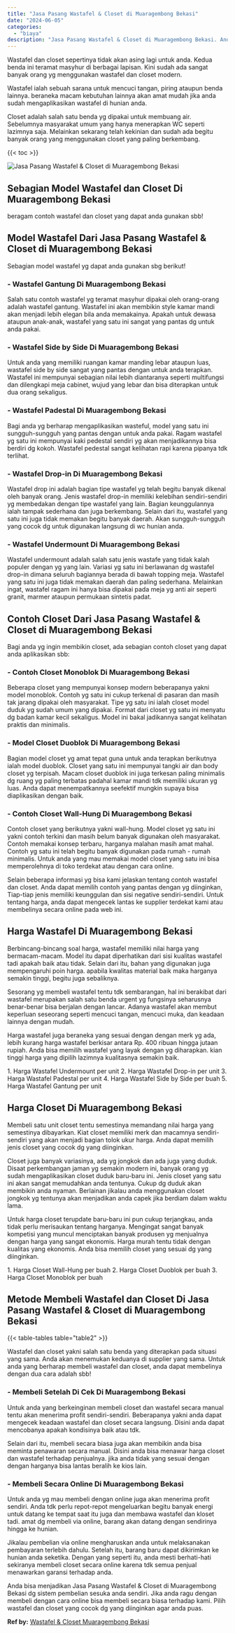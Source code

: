 ```yaml
---
title: "Jasa Pasang Wastafel & Closet di Muaragembong Bekasi"
date: "2024-06-05"
categories: 
  - "biaya"
description: "Jasa Pasang Wastafel & Closet di Muaragembong Bekasi. Anda bisa menjadikan Jasa Pasang Wastafel & Closet di Muaragembong Bekasi dg sistem pembelian sesuka an..."
---
```


Wastafel dan closet sepertinya tidak akan asing lagi untuk anda. Kedua benda ini teramat masyhur di berbagai lapisan. Kini sudah ada sangat banyak orang yg menggunakan wastafel dan closet modern.

Wastafel ialah sebuah sarana untuk mencuci tangan, piring ataupun benda lainnya. beraneka macam kebutuhan lainnya akan amat mudah jika anda sudah mengaplikasikan wastafel di hunian anda.

Closet adalah salah satu benda yg dipakai untuk membuang air. Sebelumnya masyarakat umum yang hanya menerapkan WC seperti lazimnya saja. Melainkan sekarang telah kekinian dan sudah ada begitu banyak orang yang menggunakan closet yang paling berkembang.

{{< toc >}}

![Jasa Pasang Wastafel & Closet di Muaragembong Bekasi](/images/wastafel-closet-murah50.png)

## Sebagian Model Wastafel dan Closet Di Muaragembong Bekasi

beragam contoh wastafel dan closet yang dapat anda gunakan sbb!

## Model Wastafel Dari Jasa Pasang Wastafel & Closet di Muaragembong Bekasi

Sebagian model wastafel yg dapat anda gunakan sbg berikut!

### \- Wastafel Gantung Di Muaragembong Bekasi

Salah satu contoh wastafel yg teramat masyhur dipakai oleh orang-orang adalah wastafel gantung. Wastafel ini akan membikin style kamar mandi akan menjadi lebih elegan bila anda memakainya. Apakah untuk dewasa ataupun anak-anak, wastafel yang satu ini sangat yang pantas dg untuk anda pakai.

### \- Wastafel Side by Side Di Muaragembong Bekasi

Untuk anda yang memiliki ruangan kamar manding lebar ataupun luas, wastafel side by side sangat yang pantas dengan untuk anda terapkan. Wastafel ini mempunyai sebagian nilai lebih diantaranya seperti multifungsi dan dilengkapi meja cabinet, wujud yang lebar dan bisa diterapkan untuk dua orang sekaligus.

### \- Wastafel Padestal Di Muaragembong Bekasi

Bagi anda yg berharap mengaplikasikan wasteful, model yang satu ini sungguh-sungguh yang pantas dengan untuk anda pakai. Ragam wastafel yg satu ini mempunyai kaki pedestal sendiri yg akan menjadikannya bisa berdiri dg kokoh. Wastafel pedestal sangat kelihatan rapi karena pipanya tdk terlihat.

### \- Wastafel Drop-in Di Muaragembong Bekasi

Wastafel drop ini adalah bagian tipe wastafel yg telah begitu banyak dikenal oleh banyak orang. Jenis wastafel drop-in memiliki kelebihan sendiri-sendiri yg membedakan dengan tipe wastafel yang lain. Bagian keunggulannya ialah tampak sederhana dan juga berkembang. Selain dari itu, wastafel yang satu ini juga tidak memakan begitu banyak daerah. Akan sungguh-sungguh yang cocok dg untuk digunakan langsung di wc hunian anda.

### \- Wastafel Undermount Di Muaragembong Bekasi

Wastafel undermount adalah salah satu jenis wastafe yang tidak kalah populer dengan yg yang lain. Variasi yg satu ini berlawanan dg wastafel drop-in dimana seluruh bagiannya berada di bawah topping meja. Wastafel yang satu ini juga tidak memakan daerah dan paling sederhana. Melainkan ingat, wastafel ragam ini hanya bisa dipakai pada meja yg anti air seperti granit, marmer ataupun permukaan sintetis padat.

## Contoh Closet Dari Jasa Pasang Wastafel & Closet di Muaragembong Bekasi

Bagi anda yg ingin membikin closet, ada sebagian contoh closet yang dapat anda aplikasikan sbb:

### \- Contoh Closet Monoblok Di Muaragembong Bekasi

Beberapa closet yang mempunyai konsep modern beberapanya yakni model monoblok. Contoh yg satu ini cukup terkenal di pasaran dan masih tak jarang dipakai oleh masyarakat. Tipe yg satu ini ialah closet model duduk yg sudah umum yang dipakai. Format dari closet yg satu ini menyatu dg badan kamar kecil sekaligus. Model ini bakal jadikannya sangat kelihatan praktis dan minimalis.

### \- Model Closet Duoblok Di Muaragembong Bekasi

Bagian model closet yg amat tepat guna untuk anda terapkan berikutnya ialah model duoblok. Closet yang satu ini mempunyai tangki air dan body closet yg terpisah. Macam closet duoblok ini juga terkesan paling minimalis dg ruang yg paling terbatas padahal kamar mandi tdk memiliki ukuran yg luas. Anda dapat menempatkannya seefektif mungkin supaya bisa diaplikasikan dengan baik.

### \- Contoh Closet Wall-Hung Di Muaragembong Bekasi

Contoh closet yang berikutnya yakni wall-hung. Model closet yg satu ini yakni contoh terkini dan masih belum banyak digunakan oleh masyarakat. Contoh memakai konsep terbaru, harganya malahan masih amat mahal. Contoh yg satu ini telah begitu banyak digunakan pada rumah - rumah minimalis. Untuk anda yang mau memakai model closet yang satu ini bisa memperolehnya di toko terdekat atau dengan cara online.

Selain beberapa informasi yg bisa kami jelaskan tentang contoh wastafel dan closet. Anda dapat memilih contoh yang pantas dengan yg diinginkan, Tiap-tiap jenis memiliki keunggulan dan sisi negative sendiri-sendiri. Untuk tentang harga, anda dapat mengecek lantas ke supplier terdekat kami atau membelinya secara online pada web ini.

## Harga Wastafel Di Muaragembong Bekasi

Berbincang-bincang soal harga, wastafel memiliki nilai harga yang bermacam-macam. Model itu dapat diperhatikan dari sisi kualitas wastafel tadi apakah baik atau tidak. Selain dari itu, bahan yang digunakan juga mempengaruhi poin harga. apabila kwalitas material baik maka harganya semakin tinggi, begitu juga sebaliknya.

Sesorang yg membeli wastafel tentu tdk sembarangan, hal ini berakibat dari wastafel merupakan salah satu benda urgent yg fungsinya seharusnya benar-benar bisa berjalan dengan lancar. Adanya wastafel akan membut keperluan seseorang seperti mencuci tangan, mencuci muka, dan keadaan lainnya dengan mudah.

Harga wastafel juga beraneka yang sesuai dengan dengan merk yg ada, lebih kurang harga wastafel berkisar antara Rp. 400 ribuan hingga jutaan rupiah. Anda bisa memilih wastafel yang layak dengan yg diharapkan. kian tinggi harga yang dipilih lazimnya kualitasnya semakin baik.

1\. Harga Wastafel Undermount per unit 2. Harga Wastafel Drop-in per unit 3. Harga Wastafel Padestal per unit 4. Harga Wastafel Side by Side per buah 5. Harga Wastafel Gantung per unit

## Harga Closet Di Muaragembong Bekasi

Membeli satu unit closet tentu semestinya memandang nilai harga yang semestinya dibayarkan. Kiat closet memiliki merk dan macamnya sendiri-sendiri yang akan menjadi bagian tolok ukur harga. Anda dapat memilih jenis closet yang cocok dg yang diinginkan.

Closet juga banyak variasinya, ada yg jongkok dan ada juga yang duduk. Disaat perkembangan jaman yg semakin modern ini, banyak orang yg sudah mengaplikasikan closet duduk baru-baru ini. Jenis closet yang satu ini akan sangat memudahkan anda tentunya. Cukup dg duduk akan membikin anda nyaman. Berlainan jikalau anda menggunakan closet jongkok yg tentunya akan menjadikan anda capek jika berdiam dalam waktu lama.

Untuk harga closet terupdate baru-baru ini pun cukup terjangkau, anda tidak perlu merisaukan tentang harganya. Mengingat sangat banyak kompetisi yang muncul menciptakan banyak produsen yg menjualnya dengan harga yang sangat ekonomis. Harga murah tentu tidak dengan kualitas yang ekonomis. Anda bisa memilih closet yang sesuai dg yang diinginkan.

1\. Harga Closet Wall-Hung per buah 2. Harga Closet Duoblok per buah 3. Harga Closet Monoblok per buah

## Metode Membeli Wastafel dan Closet Di Jasa Pasang Wastafel & Closet di Muaragembong Bekasi

{{< table-tables table="table2" >}}

Wastafel dan closet yakni salah satu benda yang diterapkan pada situasi yang sama. Anda akan menemukan keduanya di supplier yang sama. Untuk anda yang berharap membeli wastafel dan closet, anda dapat membelinya dengan dua cara adalah sbb!

### \- Membeli Setelah Di Cek Di Muaragembong Bekasi

Untuk anda yang berkeinginan membeli closet dan wastafel secara manual tentu akan menerima profit sendiri-sendiri. Beberapanya yakni anda dapat mengecek keadaan wastafel dan closet secara langsung. Disini anda dapat mencobanya apakah kondisinya baik atau tdk.

Selain dari itu, membeli secara biasa juga akan membikin anda bisa meminta penawaran secara manual. Disini anda bisa menawar harga closet dan wastafel terhadap penjualnya. jika anda tidak yang sesuai dengan dengan harganya bisa lantas beralih ke kios lain.

### \- Membeli Secara Online Di Muaragembong Bekasi

Untuk anda yg mau membeli dengan online juga akan menerima profit sendiri. Anda tdk perlu repot-repot mengeluarkan begitu banyak energi untuk datang ke tempat saat itu juga dan membawa wastafel dan kloset tadi. amat dg membeli via online, barang akan datang dengan sendirinya hingga ke hunian.

Jikalau pembelian via online mengharuskan anda untuk melaksanakan pembayaran terlebih dahulu. Setelah itu, barang baru dapat dikirimkan ke hunian anda seketika. Dengan yang seperti itu, anda mesti berhati-hati sekiranya membeli closet secara online karena tdk semua penjual menawarkan garansi terhadap anda.

Anda bisa menjadikan Jasa Pasang Wastafel & Closet di Muaragembong Bekasi dg sistem pembelian sesuka anda sendiri. Jika anda ragu dengan membeli dengan cara online bisa membeli secara biasa terhadap kami. Pilih wastafel dan closet yang cocok dg yang diinginkan agar anda puas.

**Ref by:** [Wastafel & Closet Muaragembong Bekasi](https://id.wikipedia.org/wiki/Wastafel)
